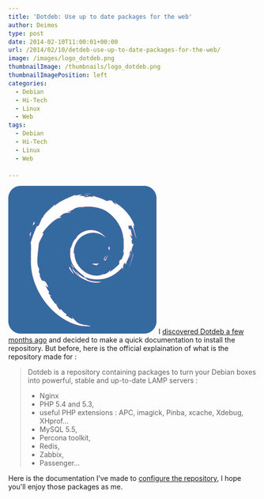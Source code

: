 ```yaml
---
title: 'Dotdeb: Use up to date packages for the web'
author: Deimos
type: post
date: 2014-02-10T11:00:01+00:00
url: /2014/02/10/detdeb-use-up-to-date-packages-for-the-web/
image: /images/logo_dotdeb.png
thumbnailImage: /thumbnails/logo_dotdeb.png
thumbnailImagePosition: left
categories:
  - Debian
  - Hi-Tech
  - Linux
  - Web
tags:
  - Debian
  - Hi-Tech
  - Linux
  - Web

---
```

![Dotdeb](/images/logo_dotdeb.png)
I [discovered Dotdeb a few months ago][1] and decided to make a quick documentation to install the repository. But before, here is the official explaination of what is the repository made for :

> Dotdeb is a repository containing packages to turn your Debian boxes into powerful, stable and up-to-date LAMP servers :
> 
>   * Nginx
>   * PHP 5.4 and 5.3,
>   * useful PHP extensions : APC, imagick, Pinba, xcache, Xdebug, XHprof…
>   * MySQL 5.5,
>   * Percona toolkit,
>   * Redis,
>   * Zabbix,
>   * Passenger...

Here is the documentation I've made to [configure the repository](https://wiki.deimos.fr/DotDeb:_add_DotDeb_packages), I hope you'll enjoy those packages as me.

 [1]: http://blog.deimos.fr/2013/08/24/dotdeb/ "Dotdeb : get the latest packages for your Debian stable"
